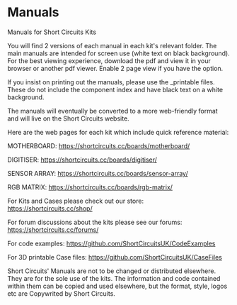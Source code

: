# Manuals
Manuals for Short Circuits Kits

You will find 2 versions of each manual in each kit's relevant folder. The main manuals are intended for screen use (white text on black background). For the best viewing experience, download the pdf and view it in your browser or another pdf viewer. Enable 2 page view if you have the option. 

If you insist on printing out the manuals, please use the _printable files. These do not include the component index and have black text on a white background.

The manuals will eventually be converted to a more web-friendly format and will live on the Short Circuits website. 

Here are the web pages for each kit which include quick reference material:

MOTHERBOARD: https://shortcircuits.cc/boards/motherboard/ 

DIGITISER: https://shortcircuits.cc/boards/digitiser/ 

SENSOR ARRAY: https://shortcircuits.cc/boards/sensor-array/

RGB MATRIX: https://shortcircuits.cc/boards/rgb-matrix/


For Kits and Cases please check out our store: https://shortcircuits.cc/shop/


For forum discussions about the kits please see our forums: https://shortcircuits.cc/forums/


For code examples: https://github.com/ShortCircuitsUK/CodeExamples


For 3D printable Case files: https://github.com/ShortCircuitsUK/CaseFiles


Short Circuits' Manuals are not to be changed or distributed elsewhere. They are for the sole use of the kits. 
The information and code contained within them can be copied and used elsewhere, but the format, style, logos etc are Copywrited by Short Circuits. 
